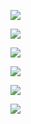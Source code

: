 ![](./doc/Landing.jpg)

![](./doc/Login.jpg)

![](./doc/User-Profile.jpg)

![](./doc/Categories.jpg)

![](./doc/Create-Item.jpg)

![](./doc/List-Item.jpg)
